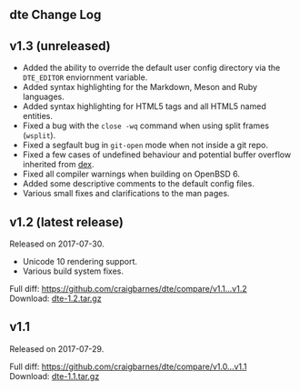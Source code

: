 dte Change Log
--------------

v1.3 (unreleased)
-----------------

* Added the ability to override the default user config directory via
  the `DTE_EDITOR` enviornment variable.
* Added syntax highlighting for the Markdown, Meson and Ruby languages.
* Added syntax highlighting for HTML5 tags and all HTML5 named entities.
* Fixed a bug with the `close -wq` command when using split frames
  (`wsplit`).
* Fixed a segfault bug in `git-open` mode when not inside a git repo.
* Fixed a few cases of undefined behaviour and potential buffer overflow
  inherited from [dex].
* Fixed all compiler warnings when building on OpenBSD 6.
* Added some descriptive comments to the default config files.
* Various small fixes and clarifications to the man pages.

v1.2 (latest release)
---------------------

Released on 2017-07-30.

* Unicode 10 rendering support.
* Various build system fixes.

Full diff: <https://github.com/craigbarnes/dte/compare/v1.1...v1.2>  
Download: [dte-1.2.tar.gz](https://craigbarnes.gitlab.io/dte/dist/dte-1.2.tar.gz)

v1.1
----

Released on 2017-07-29.

Full diff: <https://github.com/craigbarnes/dte/compare/v1.0...v1.1>  
Download: [dte-1.1.tar.gz](https://craigbarnes.gitlab.io/dte/dist/dte-1.1.tar.gz)


[dex]: https://github.com/tihirvon/dex
